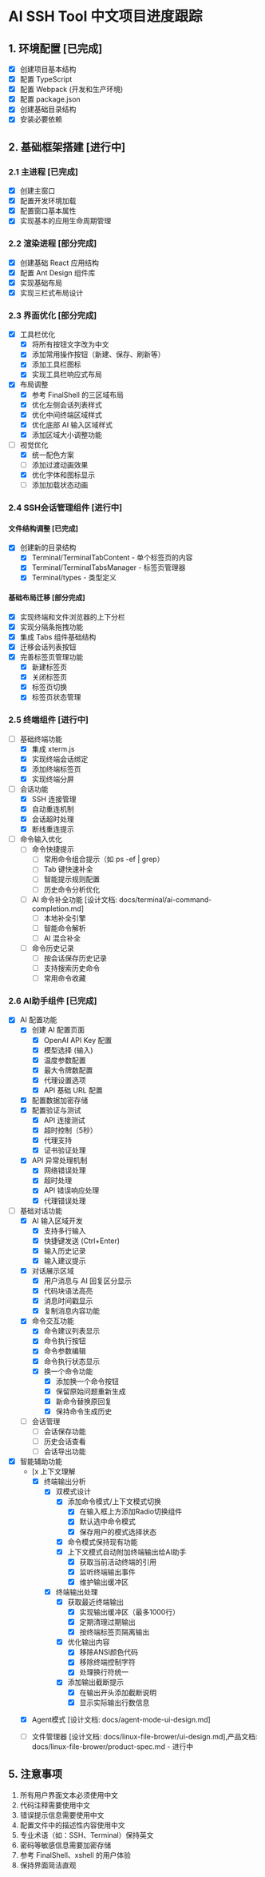 # AI SSH Tool 中文项目进度跟踪

## 1. 环境配置 [已完成]

- [x] 创建项目基本结构
- [x] 配置 TypeScript
- [x] 配置 Webpack (开发和生产环境)
- [x] 配置 package.json
- [x] 创建基础目录结构
- [x] 安装必要依赖

## 2. 基础框架搭建 [进行中]

### 2.1 主进程 [已完成]
- [x] 创建主窗口
- [x] 配置开发环境加载
- [x] 配置窗口基本属性
- [x] 实现基本的应用生命周期管理

### 2.2 渲染进程 [部分完成]
- [x] 创建基础 React 应用结构
- [x] 配置 Ant Design 组件库
- [x] 实现基础布局
- [x] 实现三栏式布局设计

### 2.3 界面优化 [部分完成]
- [x] 工具栏优化
  * [x] 将所有按钮文字改为中文
  * [x] 添加常用操作按钮（新建、保存、刷新等）
  * [x] 添加工具栏图标
  * [x] 实现工具栏响应式布局
- [x] 布局调整
  * [x] 参考 FinalShell 的三区域布局
  * [x] 优化左侧会话列表样式
  * [x] 优化中间终端区域样式
  * [x] 优化底部 AI 输入区域样式
  * [x] 添加区域大小调整功能
- [ ] 视觉优化
  * [x] 统一配色方案
  * [ ] 添加过渡动画效果
  * [x] 优化字体和图标显示
  * [ ] 添加加载状态动画

### 2.4 SSH会话管理组件 [进行中]

#### 文件结构调整 [已完成]
- [x] 创建新的目录结构
  * [x] Terminal/TerminalTabContent - 单个标签页的内容
  * [x] Terminal/TerminalTabsManager - 标签页管理器
  * [x] Terminal/types - 类型定义

#### 基础布局迁移 [部分完成]
- [x] 实现终端和文件浏览器的上下分栏
- [x] 实现分隔条拖拽功能
- [x] 集成 Tabs 组件基础结构
- [x] 迁移会话列表按钮
- [x] 完善标签页管理功能
  * [x] 新建标签页
  * [x] 关闭标签页
  * [x] 标签页切换
  * [x] 标签页状态管理

### 2.5 终端组件 [进行中]
- [ ] 基础终端功能
  * [x] 集成 xterm.js
  * [x] 实现终端会话绑定
  * [x] 添加终端标签页
  * [x] 实现终端分屏
- [ ] 会话功能
  * [x] SSH 连接管理
  * [x] 自动重连机制
  * [x] 会话超时处理
  * [x] 断线重连提示
- [ ] 命令输入优化
  * [ ] 命令快捷提示
    - [ ] 常用命令组合提示（如 ps -ef | grep）
    - [ ] Tab 键快速补全
    - [ ] 智能提示规则配置
    - [ ] 历史命令分析优化
  * [ ] AI 命令补全功能 [设计文档: docs/terminal/ai-command-completion.md]
    - [ ] 本地补全引擎
    - [ ] 智能命令解析
    - [ ] AI 混合补全
  * [ ] 命令历史记录
    - [ ] 按会话保存历史记录
    - [ ] 支持搜索历史命令
    - [ ] 常用命令收藏

### 2.6 AI助手组件 [已完成]
- [x] AI 配置功能
  * [x] 创建 AI 配置页面
    - [x] OpenAI API Key 配置
    - [x] 模型选择 (输入)
    - [x] 温度参数配置
    - [x] 最大令牌数配置
    - [x] 代理设置选项
    - [x] API 基础 URL 配置
  * [x] 配置数据加密存储
  * [x] 配置验证与测试
    - [x] API 连接测试
    - [x] 超时控制（5秒）
    - [x] 代理支持
    - [x] 证书验证处理
  * [x] API 异常处理机制
    - [x] 网络错误处理
    - [x] 超时处理
    - [x] API 错误响应处理
    - [x] 代理错误处理

- [ ] 基础对话功能
  * [x] AI 输入区域开发
    - [x] 支持多行输入
    - [x] 快捷键发送 (Ctrl+Enter)
    - [x] 输入历史记录
    - [x] 输入建议提示
  * [x] 对话展示区域
    - [x] 用户消息与 AI 回复区分显示
    - [x] 代码块语法高亮
    - [x] 消息时间戳显示
    - [x] 复制消息内容功能
  * [x] 命令交互功能
    - [x] 命令建议列表显示
    - [x] 命令执行按钮
    - [x] 命令参数编辑
    - [x] 命令执行状态显示
    - [x] 换一个命令功能
      * [x] 添加换一个命令按钮
      * [x] 保留原始问题重新生成
      * [x] 新命令替换原回复
      * [x] 保持命令生成历史
  * [ ] 会话管理
    - [ ] 会话保存功能
    - [ ] 历史会话查看
    - [ ] 会话导出功能

- [x] 智能辅助功能
  * [x 上下文理解
    - [x] 终端输出分析
      * [x] 双模式设计
        - [x] 添加命令模式/上下文模式切换
          * [x] 在输入框上方添加Radio切换组件
          * [x] 默认选中命令模式
          * [x] 保存用户的模式选择状态
        - [x] 命令模式保持现有功能
        - [x] 上下文模式自动附加终端输出给AI助手
          * [x] 获取当前活动终端的引用
          * [x] 监听终端输出事件
          * [x] 维护输出缓冲区
      * [x] 终端输出处理
        - [x] 获取最近终端输出
          * [x] 实现输出缓冲区（最多1000行）
          * [x] 定期清理过期输出
          * [x] 按终端标签页隔离输出
        - [x] 优化输出内容
          * [x] 移除ANSI颜色代码
          * [x] 移除终端控制字符
          * [x] 处理换行符统一
        - [x] 添加输出截断提示
          * [x] 在输出开头添加截断说明
          * [x] 显示实际输出行数信息
  * [x] Agent模式 [设计文档: docs/agent-mode-ui-design.md]
  * [ ] 文件管理器 [设计文档: docs/linux-file-brower/ui-design.md],产品文档: docs/linux-file-brower/product-spec.md - 进行中




## 5. 注意事项

1. 所有用户界面文本必须使用中文
2. 代码注释需要使用中文
3. 错误提示信息需要使用中文
4. 配置文件中的描述性内容使用中文
5. 专业术语（如：SSH、Terminal）保持英文
6. 密码等敏感信息需要加密存储
7. 参考 FinalShell、xshell 的用户体验
8. 保持界面简洁直观 